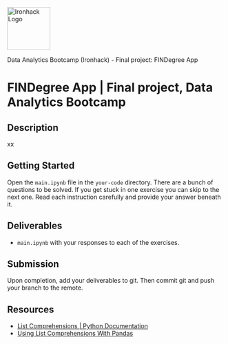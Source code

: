 <img src="https://bit.ly/2VnXWr2" alt="Ironhack Logo" width="100"/>

Data Analytics Bootcamp (Ironhack) - Final project: FINDegree App

# FINDegree App | Final project, Data Analytics Bootcamp

## Description

xx

## Getting Started

Open the `main.ipynb` file in the `your-code` directory. There are a bunch of questions to be solved. If you get stuck in one exercise you can skip to the next one. Read each instruction carefully and provide your answer beneath it.

## Deliverables

- `main.ipynb` with your responses to each of the exercises.

## Submission

Upon completion, add your deliverables to git. Then commit git and push your branch to the remote.

## Resources

- [List Comprehensions | Python Documentation](https://docs.python.org/3/tutorial/datastructures.html#list-comprehensions)
- [Using List Comprehensions With Pandas](https://chrisalbon.com/python/data_wrangling/pandas_list_comprehension/)

